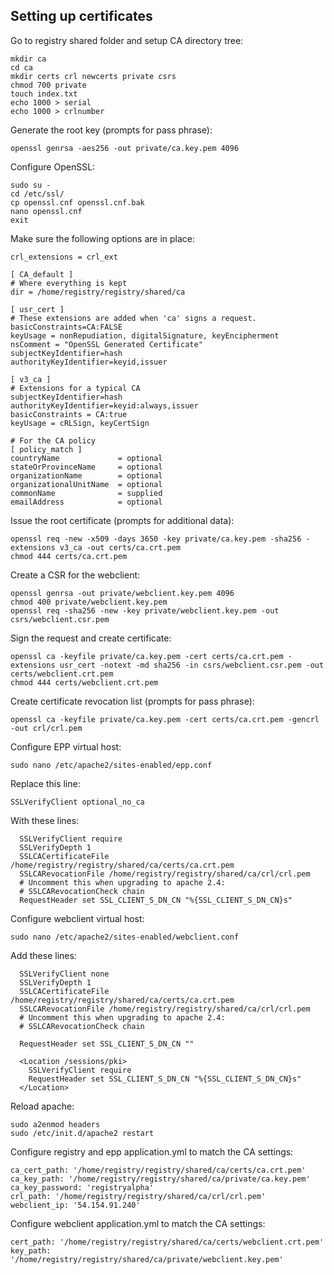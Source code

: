Setting up certificates
-----------------------

Go to registry shared folder and setup CA directory tree:
```
mkdir ca
cd ca
mkdir certs crl newcerts private csrs
chmod 700 private
touch index.txt
echo 1000 > serial
echo 1000 > crlnumber
```

Generate the root key (prompts for pass phrase): 
```
openssl genrsa -aes256 -out private/ca.key.pem 4096
```

Configure OpenSSL:
```
sudo su -
cd /etc/ssl/
cp openssl.cnf openssl.cnf.bak
nano openssl.cnf
exit
```

Make sure the following options are in place:
```
crl_extensions = crl_ext

[ CA_default ]
# Where everything is kept
dir = /home/registry/registry/shared/ca

[ usr_cert ]
# These extensions are added when 'ca' signs a request.
basicConstraints=CA:FALSE
keyUsage = nonRepudiation, digitalSignature, keyEncipherment
nsComment = "OpenSSL Generated Certificate"
subjectKeyIdentifier=hash
authorityKeyIdentifier=keyid,issuer

[ v3_ca ]
# Extensions for a typical CA
subjectKeyIdentifier=hash
authorityKeyIdentifier=keyid:always,issuer
basicConstraints = CA:true
keyUsage = cRLSign, keyCertSign

# For the CA policy
[ policy_match ]
countryName             = optional
stateOrProvinceName     = optional
organizationName        = optional
organizationalUnitName  = optional
commonName              = supplied
emailAddress            = optional
```

Issue the root certificate (prompts for additional data):
```
openssl req -new -x509 -days 3650 -key private/ca.key.pem -sha256 -extensions v3_ca -out certs/ca.crt.pem
chmod 444 certs/ca.crt.pem
```

Create a CSR for the webclient:
```
openssl genrsa -out private/webclient.key.pem 4096
chmod 400 private/webclient.key.pem
openssl req -sha256 -new -key private/webclient.key.pem -out csrs/webclient.csr.pem
```

Sign the request and create certificate:
```
openssl ca -keyfile private/ca.key.pem -cert certs/ca.crt.pem -extensions usr_cert -notext -md sha256 -in csrs/webclient.csr.pem -out certs/webclient.crt.pem
chmod 444 certs/webclient.crt.pem
```

Create certificate revocation list (prompts for pass phrase):
```
openssl ca -keyfile private/ca.key.pem -cert certs/ca.crt.pem -gencrl -out crl/crl.pem
```

Configure EPP virtual host:
```
sudo nano /etc/apache2/sites-enabled/epp.conf
```

Replace this line:
```
SSLVerifyClient optional_no_ca
```

With these lines:
```
  SSLVerifyClient require
  SSLVerifyDepth 1
  SSLCACertificateFile /home/registry/registry/shared/ca/certs/ca.crt.pem
  SSLCARevocationFile /home/registry/registry/shared/ca/crl/crl.pem
  # Uncomment this when upgrading to apache 2.4:
  # SSLCARevocationCheck chain
  RequestHeader set SSL_CLIENT_S_DN_CN "%{SSL_CLIENT_S_DN_CN}s"
```

Configure webclient virtual host:
```
sudo nano /etc/apache2/sites-enabled/webclient.conf
```

Add these lines:
```
  SSLVerifyClient none
  SSLVerifyDepth 1
  SSLCACertificateFile /home/registry/registry/shared/ca/certs/ca.crt.pem
  SSLCARevocationFile /home/registry/registry/shared/ca/crl/crl.pem
  # Uncomment this when upgrading to apache 2.4:
  # SSLCARevocationCheck chain

  RequestHeader set SSL_CLIENT_S_DN_CN ""

  <Location /sessions/pki>
    SSLVerifyClient require
    RequestHeader set SSL_CLIENT_S_DN_CN "%{SSL_CLIENT_S_DN_CN}s"
  </Location> 
```

Reload apache:
```
sudo a2enmod headers
sudo /etc/init.d/apache2 restart
```

Configure registry and epp application.yml to match the CA settings:
```
ca_cert_path: '/home/registry/registry/shared/ca/certs/ca.crt.pem'
ca_key_path: '/home/registry/registry/shared/ca/private/ca.key.pem'
ca_key_password: 'registryalpha'
crl_path: '/home/registry/registry/shared/ca/crl/crl.pem'
webclient_ip: '54.154.91.240'
```

Configure webclient application.yml to match the CA settings:
```
cert_path: '/home/registry/registry/shared/ca/certs/webclient.crt.pem'
key_path: '/home/registry/registry/shared/ca/private/webclient.key.pem'
```

